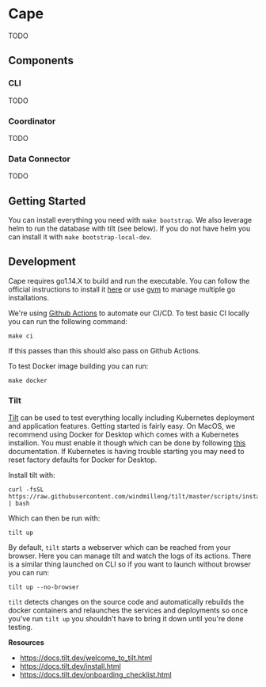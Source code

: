 # Cape

TODO

## Components

### CLI

TODO

### Coordinator

TODO

### Data Connector

TODO

## Getting Started

You can install everything you need with ```make bootstrap```. We also leverage helm to run the database with tilt (see below).
If you do not have helm you can install it with ```make bootstrap-local-dev```.

## Development

Cape requires go1.14.X to build and run the executable. You can follow the official instructions to install it [here](https://golang.org/doc/install) or use [gvm](https://github.com/moovweb/gvm) to manage multiple go installations.

We're using [Github Actions](https://github.com/features/actions) to automate our CI/CD. To test basic CI locally you can run the following command:

```
make ci
```

If this passes than this should also pass on Github Actions.

To test Docker image building you can run:

```
make docker
```

### Tilt

[Tilt](tilt.dev) can be used to test everything locally including Kubernetes deployment and application features. Getting started is fairly easy. On MacOS, we recommend using Docker for Desktop which comes with a Kubernetes installion. You must enable it though which can be done by following [this](https://docs.docker.com/docker-for-mac/#kubernetes) documentation. If Kubernetes is having trouble starting you may need to reset factory defaults for Docker for Desktop.

Install tilt with:

```
curl -fsSL https://raw.githubusercontent.com/windmilleng/tilt/master/scripts/install.sh | bash
```

Which can then be run with:

```
tilt up
```

By default, `tilt` starts a webserver which can be reached from your browser. Here you can manage tilt and watch the logs of its actions. There is a similar thing launched on CLI so if you want to launch without browser you can run:

```
tilt up --no-browser
```

`tilt` detects changes on the source code and automatically rebuilds the docker containers and relaunches the services and deployments so once you've run `tilt up` you shouldn't have to bring it down until you're done testing.

**Resources**

- https://docs.tilt.dev/welcome_to_tilt.html
- https://docs.tilt.dev/install.html
- https://docs.tilt.dev/onboarding_checklist.html
